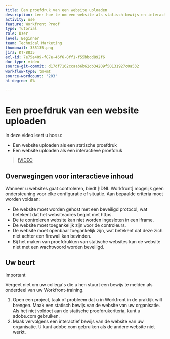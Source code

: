 ```yaml
---
title: Een proefdruk van een website uploaden
description: Leer hoe te om een website als statisch bewijs en interactieve proef in  [!DNL &#x200B; Workfront] te uploaden.
activity: use
feature: Workfront Proof
type: Tutorial
role: User
level: Beginner
team: Technical Marketing
thumbnail: 335135.png
jira: KT-8835
exl-id: 7e75e409-f87e-46f6-8ff1-f55bbdd892f6
doc-type: video
source-git-commit: d17df7162ccaab6b62db34209f50131927c0a532
workflow-type: tm+mt
source-wordcount: '203'
ht-degree: 0%

---
```


# Een proefdruk van een website uploaden

In deze video leert u hoe u:

* Een website uploaden als een statische proefdruk
* Een website uploaden als een interactieve proefdruk

>[!VIDEO](https://video.tv.adobe.com/v/3445073/?quality=12&learn=on&enablevpops&captions=dut)


## Overwegingen voor interactieve inhoud

Wanneer u websites gaat controleren, biedt [!DNL Workfront] mogelijk geen ondersteuning voor elke configuratie of situatie. Aan bepaalde criteria moet worden voldaan:

* De website moet worden gehost met een beveiligd protocol, wat betekent dat het websiteadres begint met https.
* De te controleren website kan niet worden ingesloten in een iframe.
* De website moet toegankelijk zijn voor de controleurs.
* De website moet openbaar toegankelijk zijn, wat betekent dat deze zich niet achter een firewall kan bevinden.
* Bij het maken van proefdrukken van statische websites kan de website niet met een wachtwoord worden beveiligd.

## Uw beurt

>[!IMPORTANT]
>
>Vergeet niet om uw collega&#39;s die u hen stuurt een bewijs te melden als onderdeel van uw Workfront-training.

1. Open een project, taak of probleem dat u in Workfront in de praktijk wilt brengen. Maak een statisch bewijs van de website van uw organisatie. Als het niet voldoet aan de statische proefdrukcriteria, kunt u adobe.com gebruiken.
1. Maak vervolgens een interactief bewijs van de website van uw organisatie. U kunt adobe.com gebruiken als de andere website niet werkt.

<!-- 
Learn more about these considerations in the articles Generate a static proof for a website or other web content and Generate an interactive proof for a website or other web content. 
-->

<!--
### Learn more
[!DNL Workfront] also supports interactive proofing of files generated from a ZIP file. Learn how to prepare the ZIP file for uploading in the article Interactive content proofs.

* Generate a static proof for a website or other web content
* Generate an interactive proof for a website or other web content
* Generate a proof for interactive content in a ZIP file
* Understand the desktop proofing viewer
* Install the desktop proofing viewer
-->
